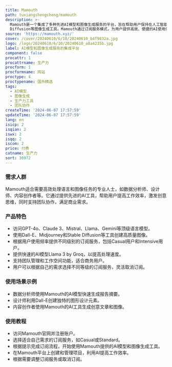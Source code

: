 ```yaml
---
title: Mamouth
path: tuxiangshengcheng/mamouth
description: >-
  Mamouth是一个集成了多种先进AI模型和图像生成服务的平台，旨在帮助用户保持在人工智能技术的前沿。平台提供包括GPT-4o、Claude、Llama、Mistral、Gemini等在内的AI语言模型，以及Dall-E、Midjourney和Stable
  Diffusion等图像生成工具。Mamouth通过订阅服务模式，为用户提供高效、便捷的AI使用体验，同时支持团队管理和工作空间功能，满足不同用户的需求。
source: 'https://mamouth.xyz/'
cover: /cover/20240610/6/10/20240610_b4f9832a.jpg
logo: /logo/20240610/6/10/20240610_a8a4235b.jpg
label: AI模型和图像生成服务的集成平台
component: false
procattr: 1
procattrname: 生产力
procform: 1
procformname: 网站
proctype: 4
proctypename: 国外精选
tags:
  - AI模型
  - 图像生成
  - 生产力工具
  - 团队协作
createTime: '2024-06-07 17:57:59'
updateTime: '2024-06-07 17:57:59'
lang: en
isicp: 2
isqian: 2
iswx: 2
isqq: 2
iscom: 2
price: 付费
catname: 生产力
sort: 30972
---
```




### 需求人群
Mamouth适合需要高效处理语言和图像任务的专业人士，如数据分析师、设计师、内容创作者等。它通过提供先进的AI工具，帮助用户提高工作效率，激发创意思维，同时支持团队协作，满足商业需求。

### 产品特色
* 访问GPT-4o、Claude 3、Mistral、Llama、Gemini等顶级语言模型。
* 使用Dall-E、Midjourney和Stable Diffusion等工具创建高质量图像。
* 根据用户使用频率提供不同级别的订阅服务，包括Casual用户和Intensive用户。
* 提供快速的AI模型Llama 3 by Groq，以提高处理速度。
* 支持团队管理和工作空间功能，适合商务用户。
* 用户可以根据自己的需求选择不同等级的订阅服务，灵活取消订阅。

### 使用场景示例
* 数据分析师使用Mamouth的AI模型快速生成报告摘要。
* 设计师利用Dall-E创建独特的图形设计元素。
* 内容创作者使用Mamouth的AI工具生成创意文章和图像。

### 使用教程
* 访问Mamouth官网并注册账户。
* 选择适合自己需求的订阅服务，如Casual或Standard。
* 根据提示完成订阅流程，开始使用Mamouth提供的AI模型和图像生成工具。
* 在Mamouth平台上创建和管理项目，利用AI提高工作效率。
* 根据需要调整订阅服务或取消订阅。

  
